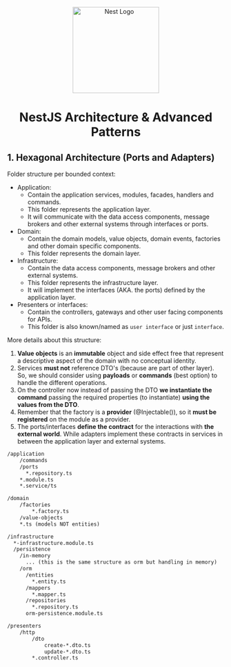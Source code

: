 <p align="center">
  <a href="http://nestjs.com/" target="blank"><img src="https://nestjs.com/img/logo-small.svg" width="200" alt="Nest Logo" /></a>
  <h1 align="center">NestJS Architecture & Advanced Patterns</h1>
</p>

## 1. Hexagonal Architecture (Ports and Adapters)

Folder structure per bounded context:
- Application:
  - Contain the application services, modules, facades, handlers and commands.
  - This folder represents the application layer.
  - It will communicate with the data access components, message brokers and other external systems through interfaces or ports.
- Domain:
  - Contain the domain models, value objects, domain events, factories and other domain specific components.
  - This folder represents the domain layer.
- Infrastructure:
  - Contain the data access components, message brokers and other external systems.
  - This folder represents the infrastructure layer.
  - It will implement the interfaces (AKA. the ports) defined by the application layer.
- Presenters or interfaces:
  - Contain the controllers, gateways and other user facing components for APIs.
  - This folder is also known/named as `user interface` or just `interface`.


More details about this structure:
1. **Value objects** is an **immutable** object and side effect free that represent a descriptive aspect of the domain with no conceptual identity. 
2. Services **must not** reference DTO's (because are part of other layer). So, we should consider using **payloads** or **commands** (best option) to handle the different operations.
3. On the controller now instead of passing the DTO **we instantiate the command** passing the required properties (to instantiate) **using the values from the DTO**.
4. Remember that the factory is a **provider** (@Injectable()), so it **must be registered** on the module as a provider.
5. The ports/interfaces **define the contract** for the interactions with **the external world**. While adapters implement these contracts in services in between the application layer and external systems.

```txt
/application
    /commands
    /ports
      *.repository.ts
    *.module.ts
    *.service/ts

/domain
    /factories
        *.factory.ts
    /value-objects
    *.ts (models NOT entities)

/infrastructure
  *-infrastructure.module.ts
  /persistence
    /in-memory
      ... (this is the same structure as orm but handling in memory)
    /orm
      /entities
        *.entity.ts
      /mappers
        *.mapper.ts
      /repositories
        *.repository.ts
      orm-persistence.module.ts

/presenters
    /http
        /dto
            create-*.dto.ts
            update-*.dto.ts
        *.controller.ts
```
